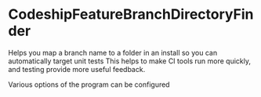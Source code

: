 # CodeshipFeatureBranchDirectoryFinder

Helps you map a branch name to a folder in an install so you can automatically target unit tests
This helps to make CI tools run more quickly, and testing provide more useful feedback.

Various options of the program can be configured